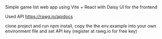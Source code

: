 Simple game list web app using Vite + React with Daisy UI for the frontend

Used API https://rawg.io/apidocs 

clone project and run npm install, copy the the env.example into your own environment file and set API key (register at rawg.io for free key)
